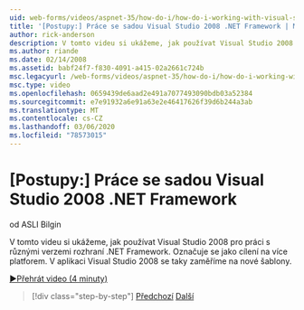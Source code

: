 ```yaml
---
uid: web-forms/videos/aspnet-35/how-do-i/how-do-i-working-with-visual-studio-2008-net-framework
title: '[Postupy:] Práce se sadou Visual Studio 2008 .NET Framework | Microsoft Docs'
author: rick-anderson
description: V tomto videu si ukážeme, jak používat Visual Studio 2008 pro práci s různými verzemi rozhraní .NET Framework. Označuje se jako cílení na více platforem. Budu taky...
ms.author: riande
ms.date: 02/14/2008
ms.assetid: babf24f7-f830-4091-a415-02a2661c724b
msc.legacyurl: /web-forms/videos/aspnet-35/how-do-i/how-do-i-working-with-visual-studio-2008-net-framework
msc.type: video
ms.openlocfilehash: 0659439de6aad2e491a7077493090bdb03a52384
ms.sourcegitcommit: e7e91932a6e91a63e2e46417626f39d6b244a3ab
ms.translationtype: MT
ms.contentlocale: cs-CZ
ms.lasthandoff: 03/06/2020
ms.locfileid: "78573015"
---
```

# <a name="how-do-i-working-with-visual-studio-2008-net-framework"></a>[Postupy:] Práce se sadou Visual Studio 2008 .NET Framework

od ASLI Bilgin

V tomto videu si ukážeme, jak používat Visual Studio 2008 pro práci s různými verzemi rozhraní .NET Framework. Označuje se jako cílení na více platforem. V aplikaci Visual Studio 2008 se taky zaměříme na nové šablony.

[&#9654;Přehrát video (4 minuty)](https://channel9.msdn.com/Blogs/ASP-NET-Site-Videos/how-do-i-working-with-visual-studio-2008-net-framework)

> [!div class="step-by-step"]
> [Předchozí](how-do-i-cascading-style-sheets-in-visual-studio-2008.md)
> [Další](how-do-i-adding-elements-to-a-css-file-and-create-new-css-on-the-fly.md)
